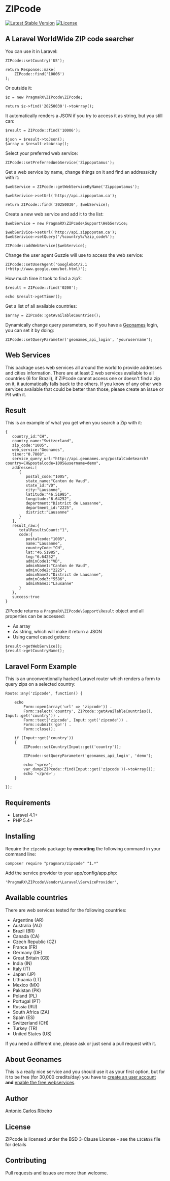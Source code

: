 # ZIPcode

[![Latest Stable Version](https://poser.pugx.org/pragmarx/zipcode/v/stable.png)](https://packagist.org/packages/pragmarx/zipcode) [![License](https://poser.pugx.org/pragmarx/zipcode/license.png)](https://packagist.org/packages/pragmarx/zipcode)

## A Laravel WorldWide ZIP code searcher

You can use it in Laravel:

    ZIPcode::setCountry('US');

    return Response::make(
        ZIPcode::find('10006')
    );

Or outside it:

    $z = new PragmaRX\ZIPcode\ZIPcode;

    return $z->find('20250030')->toArray();

It automatically renders a JSON if you try to access it as string, but you still can:

    $result = ZIPcode::find('10006');

    $json = $result->toJson();
    $array = $result->toArray();

Select your preferred web service:

    ZIPcode::setPreferredWebService('Zippopotamus');

Get a web service by name, change things on it and find an address/city with it:

    $webService = ZIPcode::getWebServiceByName('Zippopotamus');

    $webSerivice->setUrl('http://api.zippopotam.ca');

    return ZIPcode::find('20250030', $webService);

Create a new web service and add it to the list:

    $webService = new PragmaRX\ZIPcode\Support\WebService;

    $webSerivice->setUrl('http://api.zippopotam.ca');
    $webSerivice->setQuery('/%country%/%zip_code%');

    ZIPcode::addWebService($webService);

Change the user agent Guzzle will use to access the web service:

    ZIPcode::setUserAgent('Googlebot/2.1 (+http://www.google.com/bot.html)');

How much time it took to find a zip?:

    $result = ZIPcode::find('0200');

    echo $result->getTimer();

Get a list of all available countries:

    $array = ZIPcode::getAvailableCountries();

Dynamically change query parameters, so if you have a [Geonames](http://www.geonames.org/) login, you can set it by doing:

    ZIPcode::setQueryParameter('geonames_api_login', 'yourusername');

## Web Services

This package uses web services all around the world to provide addresses and cities information. There are at least 2 web services available to all countries (6 for Brazil), if ZIPcode cannot access one or doesn't find a zip on it, it automatically falls back to the others. If you know of any other web services available that could be better than those, please create an issue or PR with it.

## Result

This is an example of what you get when you search a Zip with it:

```
{
   country_id:"CH",
   country_name:"Switzerland",
   zip_code:"1005",
   web_service:"Geonames",
   timer:"0.7808",
   service_query_url:"http://api.geonames.org/postalCodeSearch?country=CH&postalcode=1005&username=demo",
   addresses:[
      {
         postal_code:"1005",
         state_name:"Canton de Vaud",
         state_id:"VD",
         city:"Lausanne",
         latitude:"46.51985",
         longitude:"6.64252",
         department:"District de Lausanne",
         department_id:"2225",
         district:"Lausanne"
      }
   ],
   result_raw:{
      totalResultsCount:"1",
      code:{
         postalcode:"1005",
         name:"Lausanne",
         countryCode:"CH",
         lat:"46.51985",
         lng:"6.64252",
         adminCode1:"VD",
         adminName1:"Canton de Vaud",
         adminCode2:"2225",
         adminName2:"District de Lausanne",
         adminCode3:"5586",
         adminName3:"Lausanne"
      }
   },
   success:true
}
```

ZIPcode returns a `PragmaRX\ZIPcode\Support\Result` object and all properties can be accessed:

* As array
* As string, which will make it return a JSON
* Using camel cased getters:

```
$result->getWebService();
$result->getCountryName();
```

## Laravel Form Example

This is an unconventionally hacked Laravel router which renders a form to query zips on a selected country:

    Route::any('zipcode', function() {

        echo
            Form::open(array('url' => 'zipcode')) .
            Form::select('country', ZIPcode::getAvailableCountries(), Input::get('country')) .
            Form::text('zipcode', Input::get('zipcode')) .
            Form::submit('go!') .
            Form::close();

        if (Input::get('country'))
        {
            ZIPcode::setCountry(Input::get('country'));

            ZIPcode::setQueryParameter('geonames_api_login', 'demo');

            echo '<pre>';
            var_dump(ZIPcode::find(Input::get('zipcode'))->toArray());
            echo '</pre>';
        }

    });

## Requirements

- Laravel 4.1+
- PHP 5.4+

## Installing

Require the `zipcode` package by **executing** the following command in your command line:

    composer require "pragmarx/zipcode" "1.*"

Add the service provider to your app/config/app.php:

    'PragmaRX\ZIPcode\Vendor\Laravel\ServiceProvider',

## Available countries

There are web services tested for the following countries:

* Argentine (AR)
* Australia (AU)
* Brazil (BR)
* Canada (CA)
* Czech Republic (CZ)
* France (FR)
* Germany (DE)
* Great Britain (GB)
* India (IN)
* Italy (IT)
* Japan (JP)
* Lithuania (LT)
* Mexico (MX)
* Pakistan (PK)
* Poland (PL)
* Portugal (PT)
* Russia (RU)
* South Africa (ZA)
* Spain (ES)
* Switzerland (CH)
* Turkey (TR)
* United States (US)

If you need a different one, please ask or just send a pull request with it.

## About Geonames

This is a really nice service and you should use it as your first option, but for it to be free (for 30,000 credits/day) you have to [create an user account](http://www.geonames.org/login) **and** [enable the free webservices](http://www.geonames.org/manageaccount).

## Author

[Antonio Carlos Ribeiro](http://twitter.com/iantonioribeiro)

## License

ZIPcode is licensed under the BSD 3-Clause License - see the `LICENSE` file for details

## Contributing

Pull requests and issues are more than welcome.
